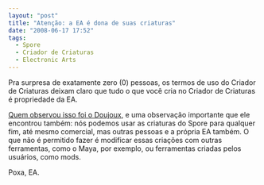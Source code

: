 ```yaml
---
layout: "post"
title: "Atenção: a EA é dona de suas criaturas"
date: "2008-06-17 17:52"
tags:
  - Spore
  - Criador de Criaturas
  - Electronic Arts
---
```


Pra surpresa de exatamente zero (0) pessoas, os termos de uso do Criador de Criaturas deixam claro que tudo o que você cria no Criador de Criaturas é propriedade da EA.

[Quem observou isso foi o Doujoux](http://doujoux.livejournal.com/147755.html), e uma observação importante que ele encontrou também: nós podemos usar as criaturas do Spore para qualquer fim, até mesmo comercial, mas outras pessoas e a própria EA também. O que não é permitido fazer é modificar essas criações com outras ferramentas, como o Maya, por exemplo, ou ferramentas criadas pelos usuários, como mods.

Poxa, EA.
